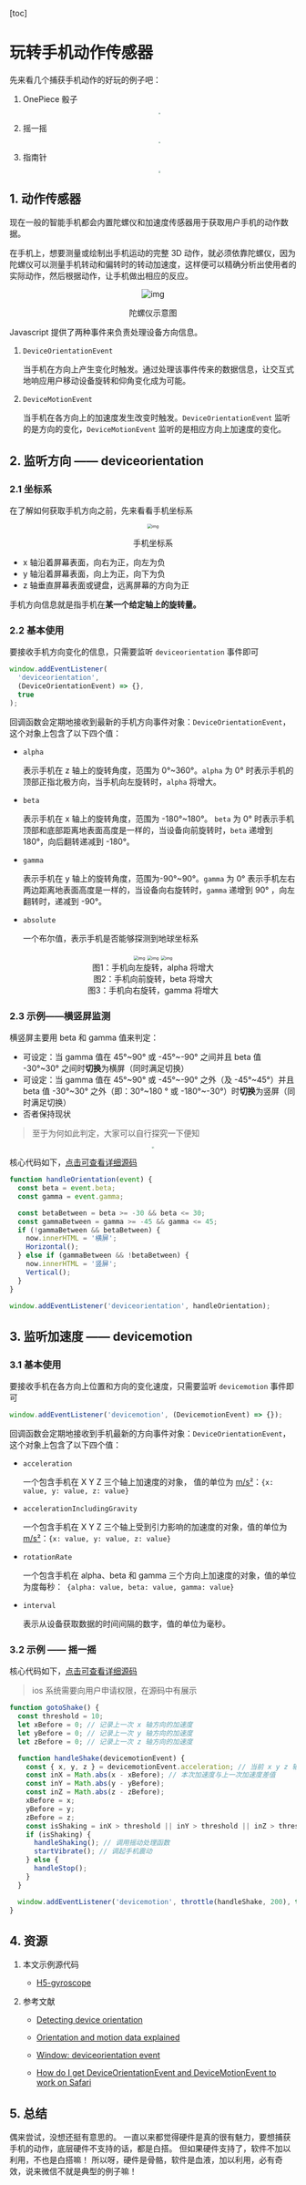 [toc]

# 玩转手机动作传感器

先来看几个捕获手机动作的好玩的例子吧：

1. OnePiece 骰子

   <div align='center'>
     <img src='./img/onepiece-dice.gif' style="zoom:20%;"/>
   </div>

2. 摇一摇

   <div align='center'>
     <img src='./img/shake.gif' style="zoom:20%;"/>
   </div>

3. 指南针

   <div align='center'>
     <img src='./img/compass.gif' style="zoom:20%;"/>
   </div>

## 1. 动作传感器

现在一般的智能手机都会内置陀螺仪和加速度传感器用于获取用户手机的动作数据。

在手机上，想要测量或绘制出手机运动的完整 3D 动作，就必须依靠陀螺仪，因为陀螺仪可以测量手机转动和偏转时的转动加速度，这样便可以精确分析出使用者的实际动作，然后根据动作，让手机做出相应的反应。

<div align='center'>
  <img src="./img/Gyroscope_operation.gif" alt="img" style="zoom:100%;" />
  <p>陀螺仪示意图</p>
</div>

Javascript 提供了两种事件来负责处理设备方向信息。

1. `DeviceOrientationEvent`

   当手机在方向上产生变化时触发。通过处理该事件传来的数据信息，让交互式地响应用户移动设备旋转和仰角变化成为可能。

2. `DeviceMotionEvent`

   当手机在各方向上的加速度发生改变时触发。`DeviceOrientationEvent` 监听的是方向的变化，`DeviceMotionEvent` 监听的是相应方向上加速度的变化。

## 2. 监听方向 —— deviceorientation

### 2.1 坐标系

在了解如何获取手机方向之前，先来看看手机坐标系

<div align='center'>
  <img src="./img/axes.png" alt="img" style="zoom:50%;" />
  <p>手机坐标系</p>
</div>

- x 轴沿着屏幕表面，向右为正，向左为负
- y 轴沿着屏幕表面，向上为正，向下为负
- z 轴垂直屏幕表面或键盘，远离屏幕的方向为正

手机方向信息就是指手机在**某一个给定轴上的旋转量。**

### 2.2 基本使用

要接收手机方向变化的信息，只需要监听 `deviceorientation` 事件即可

```js
window.addEventListener(
  'deviceorientation',
  (DeviceOrientationEvent) => {},
  true
);
```

回调函数会定期地接收到最新的手机方向事件对象：`DeviceOrientationEvent`，这个对象上包含了以下四个值：

- `alpha`

  表示手机在 z 轴上的旋转角度，范围为 0°~360°。`alpha` 为 0° 时表示手机的顶部正指北极方向，当手机向左旋转时，`alpha` 将增大。

- `beta`

  表示手机在 x 轴上的旋转角度，范围为 -180°~180°。 `beta` 为 0° 时表示手机顶部和底部距离地表面高度是一样的，当设备向前旋转时，`beta` 递增到 180°，向后翻转递减到 -180°。

- `gamma`

  表示手机在 y 轴上的旋转角度，范围为-90°~90°。`gamma` 为 0° 表示手机左右两边距离地表面高度是一样的，当设备向右旋转时，`gamma` 递增到 90° ，向左翻转时，递减到 -90°。

- `absolute`

  一个布尔值，表示手机是否能够探测到地球坐标系

<div align='center'>
  <img src="./img/alpha.png" alt="img" style="zoom:50%;" />
  <img src="./img/beta.png" alt="img" style="zoom:50%;" />
  <img src="./img/gamma.png" alt="img" style="zoom:50%;" />
  <div style="font-size: 14px">图1：手机向左旋转，alpha 将增大</div>
  <div style="font-size: 14px">图2：手机向前旋转，beta 将增大</div>
  <div style="font-size: 14px">图3：手机向右旋转，gamma 将增大</div>
</div>

### 2.3 示例——横竖屏监测

横竖屏主要用 beta 和 gamma 值来判定：

- 可设定：当 gamma 值在 45°~90° 或 -45°~-90° 之间并且 beta 值 -30°~30° 之间时**切换**为横屏（同时满足切换）
- 可设定：当 gamma 值在 45°~90° 或 -45°~-90° 之外（及 -45°~45°）并且 beta 值 -30°~30° 之外（即：30°~180 ° 或 -180°~-30°）时**切换**为竖屏（同时满足切换）
- 否者保持现状

> 至于为何如此判定，大家可以自行探究一下便知

<div align='center'>
  <img src='./img/v-h.gif' style="zoom:20%;"/>
</div>

核心代码如下，[点击可查看详细源码](https://github.com/zhangpaopao0609/web-study-record/tree/master/%E9%9B%B6%E6%95%A3%E7%9A%84%E7%9F%A5%E8%AF%86%E7%82%B9/%E6%89%8B%E6%9C%BA%E4%BC%A0%E6%84%9F%E5%99%A8/H5-gyroscope/02-deviceorientation-v-h)

```js
function handleOrientation(event) {
  const beta = event.beta;
  const gamma = event.gamma;

  const betaBetween = beta >= -30 && beta <= 30;
  const gammaBetween = gamma >= -45 && gamma <= 45;
  if (!gammaBetween && betaBetween) {
    now.innerHTML = '横屏';
    Horizontal();
  } else if (gammaBetween && !betaBetween) {
    now.innerHTML = '竖屏';
    Vertical();
  }
}

window.addEventListener('deviceorientation', handleOrientation);
```

## 3. 监听加速度 —— devicemotion

### 3.1 基本使用
要接收手机在各方向上位置和方向的变化速度，只需要监听 `devicemotion` 事件即可

```js
window.addEventListener('devicemotion', (DevicemotionEvent) => {});
```

回调函数会定期地接收到手机最新的方向事件对象：`DeviceOrientationEvent`，这个对象上包含了以下四个值：

- `acceleration`

  一个包含手机在 X Y Z 三个轴上加速度的对象， 值的单位为 [m/s²](https://en.wikipedia.org/wiki/Meter_per_second_squared)：`{x: value, y: value, z: value}`

- `accelerationIncludingGravity`

  一个包含手机在 X Y Z 三个轴上受到引力影响的加速度的对象，值的单位为 [m/s²](https://en.wikipedia.org/wiki/Meter_per_second_squared)：`{x: value, y: value, z: value}`

- `rotationRate`

  一个包含手机在 alpha、beta 和 gamma 三个方向上加速度的对象，值的单位为度每秒：` {alpha: value, beta: value, gamma: value}`

- `interval`

  表示从设备获取数据的时间间隔的数字，值的单位为毫秒。

### 3.2 示例 —— 摇一摇

核心代码如下，[点击可查看详细源码](https://github.com/zhangpaopao0609/web-study-record/tree/master/%E9%9B%B6%E6%95%A3%E7%9A%84%E7%9F%A5%E8%AF%86%E7%82%B9/%E6%89%8B%E6%9C%BA%E4%BC%A0%E6%84%9F%E5%99%A8/H5-gyroscope/04-devicemotion-shake)

> ios 系统需要向用户申请权限，在源码中有展示

```js
function gotoShake() {
  const threshold = 10;
  let xBefore = 0; // 记录上一次 x 轴方向的加速度
  let yBefore = 0; // 记录上一次 y 轴方向的加速度
  let zBefore = 0; // 记录上一次 z 轴方向的加速度

  function handleShake(devicemotionEvent) {
    const { x, y, z } = devicemotionEvent.acceleration; // 当前 x y z 轴的加速度
    const inX = Math.abs(x - xBefore); // 本次加速度与上一次加速度差值
    const inY = Math.abs(y - yBefore);
    const inZ = Math.abs(z - zBefore);
    xBefore = x;
    yBefore = y;
    zBefore = z;
    const isShaking = inX > threshold || inY > threshold || inZ > threshold; // 只要有一个差值超过阈值，则说明正在摇一摇
    if (isShaking) {
      handleShaking(); // 调用摇动处理函数
      startVibrate(); // 调起手机震动
    } else {
      handleStop();
    }
  }

  window.addEventListener('devicemotion', throttle(handleShake, 200), true);
}
```

## 4. 资源

1. 本文示例源代码
   - [H5-gyroscope](https://github.com/zhangpaopao0609/web-study-record/tree/master/%E9%9B%B6%E6%95%A3%E7%9A%84%E7%9F%A5%E8%AF%86%E7%82%B9/%E6%89%8B%E6%9C%BA%E4%BC%A0%E6%84%9F%E5%99%A8/H5-gyroscope)
2. 参考文献

   - [Detecting device orientation](https://developer.mozilla.org/en-US/docs/Web/Events/Detecting_device_orientation)

   - [Orientation and motion data explained](https://developer.mozilla.org/en-US/docs/Web/Events/Orientation_and_motion_data_explained)

   - [Window: deviceorientation event](https://developer.mozilla.org/en-US/docs/Web/API/Window/deviceorientation_event)
   - [How do I get DeviceOrientationEvent and DeviceMotionEvent to work on Safari](https://stackoverflow.com/questions/56514116/how-do-i-get-deviceorientationevent-and-devicemotionevent-to-work-on-safari)

## 5. 总结

偶来尝试，没想还挺有意思的。
一直以来都觉得硬件是真的很有魅力，要想捕获手机的动作，底层硬件不支持的话，都是白搭。
但如果硬件支持了，软件不加以利用，不也是白搭嘛！
所以呀，硬件是骨骼，软件是血液，加以利用，必有奇效，说来微信不就是典型的例子嘛！
